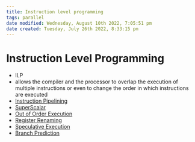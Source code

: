 ```yaml
---
title: Instruction level programming
tags: parallel 
date modified: Wednesday, August 10th 2022, 7:05:51 pm
date created: Tuesday, July 26th 2022, 8:33:15 pm
---
```


# Instruction Level Programming
- ILP
- allows the compiler and the processor to overlap the execution of multiple instructions or even to change the order in which instructions are executed
- [Instruction Pipelining](Instruction%20Pipelining.md)
- [SuperScalar](SuperScalar.md)
- [Out of Order Execution](Out%20of%20Order%20Execution.md)
- [Register Renaming](Register%20Renaming.md)
- [Speculative Execution](Speculative%20Execution.md)
- [Branch Prediction](Branch%20Prediction.md)

